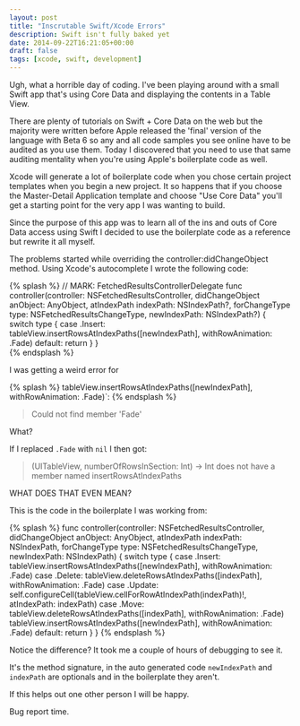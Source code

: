 ```yaml
---
layout: post
title: "Inscrutable Swift/Xcode Errors"
description: Swift isn't fully baked yet
date: 2014-09-22T16:21:05+00:00
draft: false
tags: [xcode, swift, development]
---
```


Ugh, what a horrible day of coding. I've been playing around with a small Swift app that's using Core Data and displaying the contents in a Table View. 

There are plenty of tutorials on Swift + Core Data on the web but the majority were written before Apple released the 'final' version of the language with Beta 6 so any and all code samples you see online have to be audited as you use them. Today I discovered that you need to use that same auditing mentality when you're using Apple's boilerplate code as well.

Xcode will generate a lot of boilerplate code when you chose certain project templates when you begin a new project. It so happens that if you choose the Master-Detail Application template and choose "Use Core Data" you'll get a starting point for the very app I was wanting to build.

Since the purpose of this app was to learn all of the ins and outs of Core Data access using Swift I decided to use the boilerplate code as a reference but rewrite it all myself.

The problems started while overriding the controller:didChangeObject method. Using Xcode's autocomplete I wrote the following code:

{% splash %}
// MARK: FetchedResultsControllerDelegate
func controller(controller: NSFetchedResultsController, didChangeObject anObject: AnyObject, atIndexPath indexPath: NSIndexPath?, forChangeType type: NSFetchedResultsChangeType, newIndexPath: NSIndexPath?) {
    switch type {
    case .Insert:
        tableView.insertRowsAtIndexPaths([newIndexPath], withRowAnimation: .Fade)
    default:
        return
    }
}   
{% endsplash %}

I was getting a weird error for 

{% splash %}
tableView.insertRowsAtIndexPaths([newIndexPath], withRowAnimation: .Fade)`:
{% endsplash %}

> Could not find member 'Fade'

What?

If I replaced `.Fade` with `nil` I then got:

> (UITableView, numberOfRowsInSection: Int) -> Int does not have a member named insertRowsAtIndexPaths

WHAT DOES THAT EVEN MEAN?

This is the code in the boilerplate I was working from:

{% splash %}
func controller(controller: NSFetchedResultsController, didChangeObject anObject: AnyObject, atIndexPath indexPath: NSIndexPath, forChangeType type: NSFetchedResultsChangeType, newIndexPath: NSIndexPath) {
    switch type {
        case .Insert:
            tableView.insertRowsAtIndexPaths([newIndexPath], withRowAnimation: .Fade)
        case .Delete:
            tableView.deleteRowsAtIndexPaths([indexPath], withRowAnimation: .Fade)
        case .Update:
            self.configureCell(tableView.cellForRowAtIndexPath(indexPath)!, atIndexPath: indexPath)
        case .Move:
            tableView.deleteRowsAtIndexPaths([indexPath], withRowAnimation: .Fade)
            tableView.insertRowsAtIndexPaths([newIndexPath], withRowAnimation: .Fade)
        default:
            return
    }
}
{% endsplash %}

Notice the difference? It took me a couple of hours of debugging to see it.

It's the method signature, in the auto generated code `newIndexPath` and `indexPath` are optionals and in the boilerplate they aren't.

If this helps out one other person I will be happy.

Bug report time.
